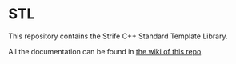 # STL
This repository contains the Strife C++ Standard Template Library.

All the documentation can be found in [the wiki of this repo](https://github.com/Strife/STL/wiki).
